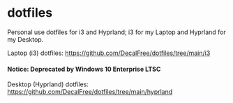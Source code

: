 # dotfiles
Personal use dotfiles for i3 and Hyprland; i3 for my Laptop and Hyprland for my Desktop.

Laptop (i3) dotfiles: https://github.com/DecalFree/dotfiles/tree/main/i3

#### Notice: Deprecated by Windows 10 Enterprise LTSC
Desktop (Hyprland) dotfiles: https://github.com/DecalFree/dotfiles/tree/main/hyprland
